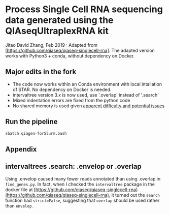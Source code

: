 Process Single Cell RNA sequencing data generated using the QIAseqUltraplexRNA kit
===
Jitao David Zhang, Feb 2019
:
Adapted from [https://github.com/qiaseq/qiaseq-singlecell-rna]. The adapted version works with Python3 + conda, without dependency on Docker.


## Major edits in the fork

* The code now works within an Conda environment with local intallation of STAR. No dependency on Docker is needed.
* intervaltree version 3.x is now used, use '.overlap' instead of '.search'
* Mixed indentation errors are fixed from the python code
* No shared memory is used given [apparent difficulty and potential issues](https://github.com/alexdobin/STAR/issues/277)

## Run the pipeline

```bash
sbatch qiagen-forSlurm.bash
```

## Appendix

## intervaltrees .search: .envelop or .overlap

Using .envelop caused many fewer reads annotated than using .overlap in `find_genes.py`. In fact, when I checked the `intervaltree` package in the docker file at [https://github.com/qiaseq/qiaseq-singlecell-rna](https://github.com/qiaseq/qiaseq-singlecell-rna), it turned out the `search` function had `strict=False`, suggesting that `overlap` should be used rather than `envelop`.
